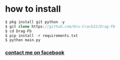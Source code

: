 # how to install
```php
$ pkg install git python -y
$ git clone https://github.com/Dru-Crack22/Drag-Fb
$ cd Drag-Fb
$ pip install -r requirements.txt
$ python main.py
```
<h3><a href="https://www.facebook.com/Bang.badru23">contact me on facebook</a></h3><br><br>

